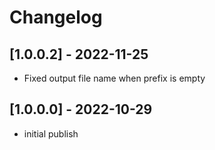 # Changelog

## [1.0.0.2] - 2022-11-25

- Fixed output file name when prefix is empty

## [1.0.0.0] - 2022-10-29

- initial publish
